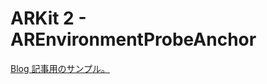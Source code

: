 # ARKit 2 - AREnvironmentProbeAnchor

[Blog 記事用のサンプル。](http://appleengine.hatenablog.com/entry/2017/11/17/180359)
